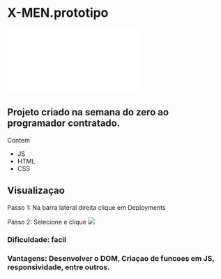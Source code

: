 # X-MEN.prototipo
![](./src/imagens/logo.svc)


## Projeto criado na semana do zero ao programador contratado.

Contem 
- JS
- HTML
- CSS

## Visualizaçao 
Passo 1: 
Na barra lateral direita clique em Deployments

Passo 2:
Selecione e clique ![](X-MEN)
### Dificuldade: facil

### Vantagens: Desenvolver o DOM, Criaçao de funcoes em JS, responsividade, entre outros.
